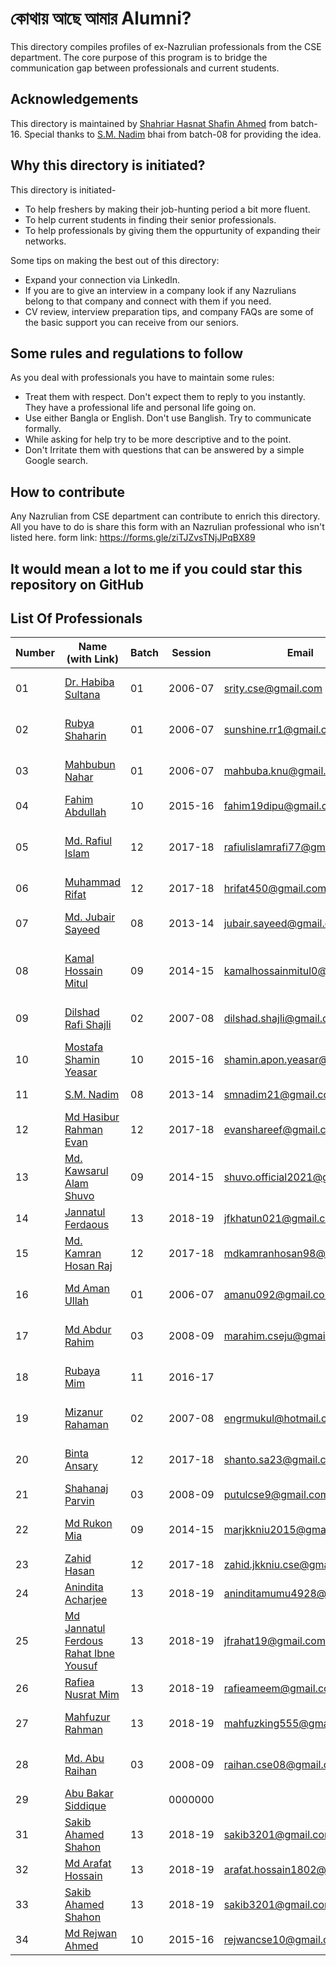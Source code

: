 # কোথায় আছে আমার Alumni?

This directory compiles profiles of ex-Nazrulian professionals from the CSE department. The core purpose of this program is to bridge the communication gap between professionals and current students.

## Acknowledgements

This directory is maintained by [Shahriar Hasnat Shafin Ahmed](https://www.linkedin.com/in/shafkun/) from batch-16. Special thanks to [S.M. Nadim](https://www.linkedin.com/in/smnadim21/) bhai from batch-08 for providing the idea.

## Why this directory is initiated?

This directory is initiated-

- To help freshers by making their job-hunting period a bit more fluent.
- To help current students in finding their senior professionals.
- To help professionals by giving them the oppurtunity of expanding their networks.

Some tips on making the best out of this directory:

- Expand your connection via LinkedIn.
- If you are to give an interview in a company look if any Nazrulians belong to that company and connect with them if you need.
- CV review, interview preparation tips, and company FAQs are some of the basic support you can receive from our seniors.

## Some rules and regulations to follow

As you deal with professionals you have to maintain some rules:

- Treat them with respect. Don't expect them to reply to you instantly. They have a professional life and personal life going on.
- Use either Bangla or English. Don't use Banglish. Try to communicate formally.
- While asking for help try to be more descriptive and to the point.
- Don't Irritate them with questions that can be answered by a simple Google search.

## How to contribute

Any Nazrulian from CSE department can contribute to enrich this directory. All you have to do is share this form with an Nazrulian professional who isn't listed here.
form link: https://forms.gle/ziTJZvsTNjJPqBX89

## It would mean a lot to me if you could star this repository on GitHub

## List Of Professionals

| Number | Name (with Link)                                                                             | Batch | Session | Email                        | Organization                                       | Designation                             |
| ------ | -------------------------------------------------------------------------------------------- | ----- | ------- | ---------------------------- | -------------------------------------------------- | --------------------------------------- |
| 01     | [Dr. Habiba Sultana](https://bd.linkedin.com/in/habiba-sultana-409800121)                    | 01    | 2006-07 | srity.cse@gmail.com          | Jatiya Kabi Kazi Nazrul Islam University           | Assistant Professor(CSE)                |
| 02     | [Rubya Shaharin](https://www.linkedin.com/in/rubya-shaharin-a25927253?originalSubdomain=bd)  | 01    | 2006-07 | sunshine.rr1@gmail.com       | Jatiya Kabi Kazi Nazrul Islam University           | Assistant Professor(CSE)                |
| 03     | [Mahbubun Nahar](https://www.linkedin.com/in/mahbubun-nahar-211a911aa/?originalSubdomain=bd) | 01    | 2006-07 | mahbuba.knu@gmail.com        | Jatiya Kabi Kazi Nazrul Islam University           | Assistant Professor(CSE)                |
| 04     | [Fahim Abdullah](https://www.linkedin.com/in/fahim-d-abdullah/)                              | 10    | 2015-16 | fahim19dipu@gmail.com        | Medina Tech Ltd.                                   | Associate Data Engineer                 |
| 05     | [Md. Rafiul Islam](https://www.linkedin.com/in/md-rafiul-islam-9a765717a/)                   | 12    | 2017-18 | rafiulislamrafi77@gmail.com  | Z. H. Shikder University of Science and Technology | Lecturer in CSE                         |
| 06     | [Muhammad Rifat](https://www.linkedin.com/in/rifat-mia/)                                     | 12    | 2017-18 | hrifat450@gmail.com          | Bit Byte Technology Ltd.                           | Software Engineer(Android)              |
| 07     | [Md. Jubair Sayeed](https://www.linkedin.com/in/md-jubair-sayeed-linas/)                     | 08    | 2013-14 | jubair.sayeed@gmail.com      | Bangladesh Computer Council                        | Assistant Network Engineer              |
| 08     | [Kamal Hossain Mitul](https://www.linkedin.com/in/khmitul/)                                  | 09    | 2014-15 | kamalhossainmitul0@gmail.com | Bangladesh Rural Electrification Board             | Assistant General Manager(IT)           |
| 09     | [Dilshad Rafi Shajli](https://www.linkedin.com/in/shajli/)                                   | 02    | 2007-08 | dilshad.shajli@gmail.com     | Fanfare Bangladesh Limited                         | Full Stack Developer                    |
| 10     | [Mostafa Shamin Yeasar](https://www.linkedin.com/in/mostafa-shamin-yeasar-8576941b1/)        | 10    | 2015-16 | shamin.apon.yeasar@gmail.com | BJIT Corp                                          | Software Engineer(iOS)                  |
| 11     | [S.M. Nadim](https://www.linkedin.com/in/smnadim21/)                                         | 08    | 2013-14 | smnadim21@gmail.com          | Binary Quest Limited                               | Software Engineer(Android)              |
| 12     | [Md Hasibur Rahman Evan](https://www.linkedin.com/in/evan-shareef/)                          | 12    | 2017-18 | evanshareef@gmail.com        | Vivasoft Limited                                   | Software Engineer(.Net)                 |
| 13     | [Md. Kawsarul Alam Shuvo](https://www.linkedin.com/in/shuvo806/)                             | 09    | 2014-15 | shuvo.official2021@gmail.com | Vivasoft Limited                                   | Software Engineer(Level 2)              |
| 14     | [Jannatul Ferdaous](https://www.linkedin.com/in/jannatul-ferdaous/)                          | 13    | 2018-19 | jfkhatun021@gmail.com        | Orion Informatics Ltd.                             | Trainee Software Engineer               |
| 15     | [Md. Kamran Hosan Raj](https://www.linkedin.com/in/md-kamran-hosan-693023261/)               | 12    | 2017-18 | mdkamranhosan98@gmail.com    | Synergy Interface Ltd.                             | Software Engineer(Laravel)              |
| 16     | [Md Aman Ullah](https://www.linkedin.com/in/amanullah1/)                                     | 01    | 2006-07 | amanu092@gmail.com           | IQI Global, Selangor, Malaysia                     | Software Engineer(Laravel)              |
| 17     | [Md Abdur Rahim](https://www.linkedin.com/in/mdabdurrahimbd/)                                | 03    | 2008-09 | marahim.cseju@gmail.com      | German University Bangladesh                       | Asistant Professor and Head of CSE      |
| 18     | [Rubaya Mim](https://www.linkedin.com/in/rubayamim/)                                         | 11    | 2016-17 |                              | Bee Technology & Research Hub (BTRH)               | Software Engineer(Laravel)              |
| 19     | [Mizanur Rahaman](https://www.linkedin.com/in/engrmukul/)                                    | 02    | 2007-08 | engrmukul@hotmail.com        | Talent Pro                                         | Software Engineer(Technical Lead)       |
| 20     | [Binta Ansary](https://www.linkedin.com/in/binta-ansary-6229091a8/)                          | 12    | 2017-18 | shanto.sa23@gmail.com        | SecurityMindPro, Melbourne, Australia              | Associate Cyber Security Analyst        |
| 21     | [Shahanaj Parvin](https://www.linkedin.com/in/shahanaj-parvin-931343137/)                    | 03    | 2008-09 | putulcse9@gmail.com          | Binate Solutions Ltd.                              | Senior Flutter Developer                |
| 22     | [Md Rukon Mia](https://www.linkedin.com/in/md-rukon-mia-a6856615a/)                          | 09    | 2014-15 | marjkkniu2015@gmail.com      | Freelance IT Lab                                   | Information Technology Support Engineer |
| 23     | [Zahid Hasan](https://www.linkedin.com/in/zahid-hasan124/)                                   | 12    | 2017-18 | zahid.jkkniu.cse@gmail.com   | Softivus                                           | Software Engineer(Laravel)              |
| 24     | [Anindita Acharjee](https://www.linkedin.com/in/anindita-acharjee-0439091a8/)                | 13    | 2018-19 | aninditamumu4928@gmail.com   | BugsBD Limited                                     | Intern in Cybersecurity                 |
| 25     | [Md Jannatul Ferdous Rahat Ibne Yousuf](https://www.linkedin.com/in/naymuzzamanakanda)       | 13    | 2018-19 | jfrahat19@gmail.com          |                                                    | Software Engineer                       |
| 26     | [Rafiea Nusrat Mim](https://www.linkedin.com/in/rafiea-nusrat-mim/)                          | 13    | 2018-19 | rafieameem@gmail.com         | Technometrics Limited                              | Cyber Security Analyst                  |
| 27     | [Mahfuzur Rahman](https://www.linkedin.com/in/mahfuzur-rahman-2938901ba/)                    | 13    | 2018-19 | mahfuzking555@gmail.com      | Mymensingh Engineering College(MUET)               | Lecturer in CSE                         |
| 28     | [Md. Abu Raihan](https://www.linkedin.com/in/raihancse0908/)                                 | 03    | 2008-09 | raihan.cse08@gmail.com       | General Pharmaceuticals Limited                    | Information Technology Executive        |
| 29     | [Abu Bakar Siddique](https://www.linkedin.com/in/abu-bakar-siddique-jkkniu/)                 |       | 0000000 |                              | SSL Wireless                                       | Cyber Security Engineer                 |
| 31     | [Sakib Ahamed Shahon](https://www.linkedin.com/in/sakib-shahon/)                             | 13    | 2018-19 | sakib3201@gmail.com          | Incevio                                            | Software Engineer(Laravel)              |
| 32     | [Md Arafat Hossain](https://www.linkedin.com/in/md-arafat-hossain-437314173/)                | 13    | 2018-19 | arafat.hossain1802@gmail.com | WellDev                                            | Trainee Software Engineer(DevOps)       |
| 33     | [Sakib Ahamed Shahon](https://www.linkedin.com/in/sakib-shahon/)                             | 13    | 2018-19 | sakib3201@gmail.com          | Incevio                                            | Software Engineer(Laravel)              |
| 34     | [Md Rejwan Ahmed](https://www.linkedin.com/in/md-rejwan-ahmed-338121166/)                    | 10    | 2015-16 | rejwancse10@gmail.com        | Nondito Soft                                       | Software Engineer(Laravel)              |
